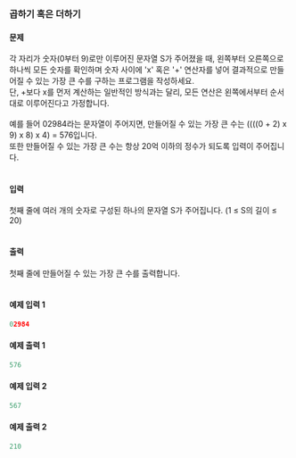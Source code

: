 ### 곱하기 혹은 더하기  

#### 문제
각 자리가 숫자(0부터 9)로만 이루어진 문자열 S가 주어졌을 때, 왼쪽부터 오른쪽으로 하나씩 모든 숫자를 확인하며 숫자 사이에 'x' 혹은 '+' 연산자를 넣어 결과적으로 만들어질 수 있는 가장 큰 수를 구하는 프로그램을 작성하세요.  
단, +보다 x를 먼저 계산하는 일반적인 방식과는 달리, 모든 연산은 왼쪽에서부터 순서대로 이루어진다고 가정합니다.<br/><br/>
예를 들어 02984라는 문자열이 주어지면, 만들어질 수 있는 가장 큰 수는 ((((0 + 2) x 9) x 8) x 4) = 576입니다.  
또한 만들어질 수 있는 가장 큰 수는 항상 20억 이하의 정수가 되도록 입력이 주어집니다.<br/><br/>

#### 입력
첫째 줄에 여러 개의 숫자로 구성된 하나의 문자열 S가 주어집니다. (1 ≤ S의 길이 ≤ 20)<br/><br/>

#### 출력
첫째 줄에 만들어질 수 있는 가장 큰 수를 출력합니다.<br/><br/>

#### 예제 입력 1
```python
02984
```

#### 예제 출력 1
```python
576
```

#### 예제 입력 2
```python
567
```

#### 예제 출력 2
```python
210
```
